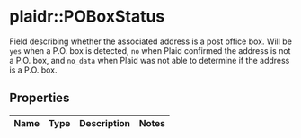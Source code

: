 # plaidr::POBoxStatus

Field describing whether the associated address is a post office box. Will be `yes` when a P.O. box is detected, `no` when Plaid confirmed the address is not a P.O. box, and `no_data` when Plaid was not able to determine if the address is a P.O. box.

## Properties
Name | Type | Description | Notes
------------ | ------------- | ------------- | -------------


